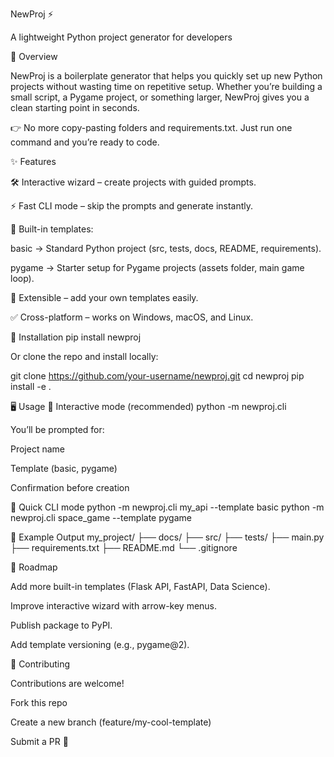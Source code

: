 NewProj ⚡

A lightweight Python project generator for developers

📌 Overview

NewProj is a boilerplate generator that helps you quickly set up new Python projects without wasting time on repetitive setup.
Whether you’re building a small script, a Pygame project, or something larger, NewProj gives you a clean starting point in seconds.

👉 No more copy-pasting folders and requirements.txt. Just run one command and you’re ready to code.

✨ Features

🛠 Interactive wizard – create projects with guided prompts.

⚡ Fast CLI mode – skip the prompts and generate instantly.

📂 Built-in templates:

basic → Standard Python project (src, tests, docs, README, requirements).

pygame → Starter setup for Pygame projects (assets folder, main game loop).

🧩 Extensible – add your own templates easily.

✅ Cross-platform – works on Windows, macOS, and Linux.

🚀 Installation
pip install newproj


Or clone the repo and install locally:

git clone https://github.com/your-username/newproj.git
cd newproj
pip install -e .

🖥 Usage
🔹 Interactive mode (recommended)
python -m newproj.cli


You’ll be prompted for:

Project name

Template (basic, pygame)

Confirmation before creation

🔹 Quick CLI mode
python -m newproj.cli my_api --template basic
python -m newproj.cli space_game --template pygame

📂 Example Output
my_project/
├── docs/
├── src/
├── tests/
├── main.py
├── requirements.txt
├── README.md
└── .gitignore

🔮 Roadmap

 Add more built-in templates (Flask API, FastAPI, Data Science).

 Improve interactive wizard with arrow-key menus.

 Publish package to PyPI.

 Add template versioning (e.g., pygame@2).

🤝 Contributing

Contributions are welcome!

Fork this repo

Create a new branch (feature/my-cool-template)

Submit a PR 🎉
